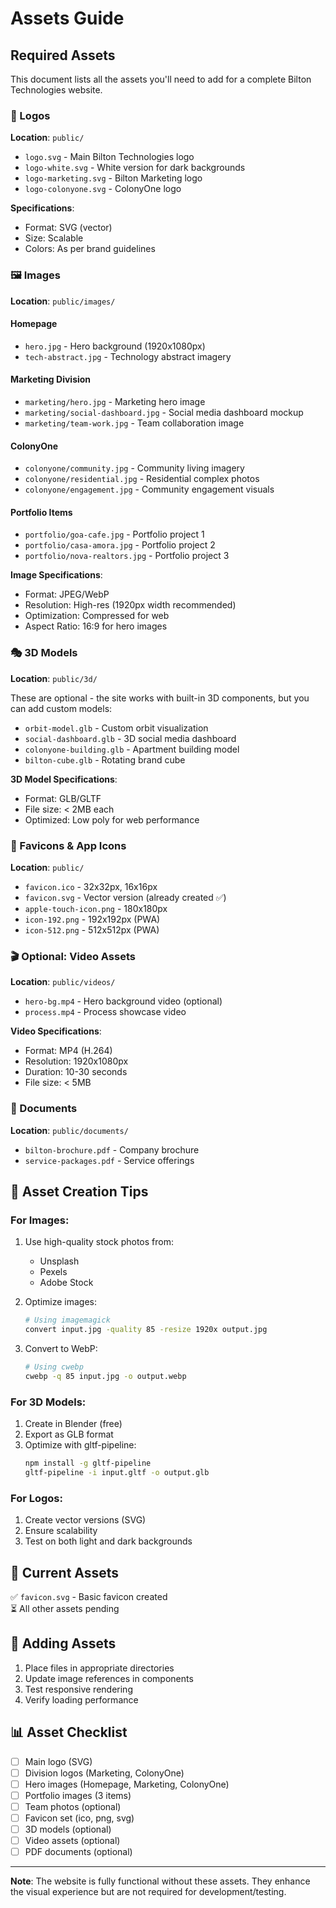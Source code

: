 # Assets Guide

## Required Assets

This document lists all the assets you'll need to add for a complete Bilton Technologies website.

### 🎨 Logos

**Location**: `public/`

- `logo.svg` - Main Bilton Technologies logo
- `logo-white.svg` - White version for dark backgrounds
- `logo-marketing.svg` - Bilton Marketing logo
- `logo-colonyone.svg` - ColonyOne logo

**Specifications**:
- Format: SVG (vector)
- Size: Scalable
- Colors: As per brand guidelines

### 🖼️ Images

**Location**: `public/images/`

#### Homepage
- `hero.jpg` - Hero background (1920x1080px)
- `tech-abstract.jpg` - Technology abstract imagery

#### Marketing Division
- `marketing/hero.jpg` - Marketing hero image
- `marketing/social-dashboard.jpg` - Social media dashboard mockup
- `marketing/team-work.jpg` - Team collaboration image

#### ColonyOne
- `colonyone/community.jpg` - Community living imagery
- `colonyone/residential.jpg` - Residential complex photos
- `colonyone/engagement.jpg` - Community engagement visuals

#### Portfolio Items
- `portfolio/goa-cafe.jpg` - Portfolio project 1
- `portfolio/casa-amora.jpg` - Portfolio project 2
- `portfolio/nova-realtors.jpg` - Portfolio project 3

**Image Specifications**:
- Format: JPEG/WebP
- Resolution: High-res (1920px width recommended)
- Optimization: Compressed for web
- Aspect Ratio: 16:9 for hero images

### 🎭 3D Models

**Location**: `public/3d/`

These are optional - the site works with built-in 3D components, but you can add custom models:

- `orbit-model.glb` - Custom orbit visualization
- `social-dashboard.glb` - 3D social media dashboard
- `colonyone-building.glb` - Apartment building model
- `bilton-cube.glb` - Rotating brand cube

**3D Model Specifications**:
- Format: GLB/GLTF
- File size: < 2MB each
- Optimized: Low poly for web performance

### 📱 Favicons & App Icons

**Location**: `public/`

- `favicon.ico` - 32x32px, 16x16px
- `favicon.svg` - Vector version (already created ✅)
- `apple-touch-icon.png` - 180x180px
- `icon-192.png` - 192x192px (PWA)
- `icon-512.png` - 512x512px (PWA)

### 🎬 Optional: Video Assets

**Location**: `public/videos/`

- `hero-bg.mp4` - Hero background video (optional)
- `process.mp4` - Process showcase video

**Video Specifications**:
- Format: MP4 (H.264)
- Resolution: 1920x1080px
- Duration: 10-30 seconds
- File size: < 5MB

### 📄 Documents

**Location**: `public/documents/`

- `bilton-brochure.pdf` - Company brochure
- `service-packages.pdf` - Service offerings

## 🎨 Asset Creation Tips

### For Images:
1. Use high-quality stock photos from:
   - Unsplash
   - Pexels
   - Adobe Stock

2. Optimize images:
   ```bash
   # Using imagemagick
   convert input.jpg -quality 85 -resize 1920x output.jpg
   ```

3. Convert to WebP:
   ```bash
   # Using cwebp
   cwebp -q 85 input.jpg -o output.webp
   ```

### For 3D Models:
1. Create in Blender (free)
2. Export as GLB format
3. Optimize with gltf-pipeline:
   ```bash
   npm install -g gltf-pipeline
   gltf-pipeline -i input.gltf -o output.glb
   ```

### For Logos:
1. Create vector versions (SVG)
2. Ensure scalability
3. Test on both light and dark backgrounds

## 📂 Current Assets

✅ `favicon.svg` - Basic favicon created  
⏳ All other assets pending

## 🔄 Adding Assets

1. Place files in appropriate directories
2. Update image references in components
3. Test responsive rendering
4. Verify loading performance

## 📊 Asset Checklist

- [ ] Main logo (SVG)
- [ ] Division logos (Marketing, ColonyOne)
- [ ] Hero images (Homepage, Marketing, ColonyOne)
- [ ] Portfolio images (3 items)
- [ ] Team photos (optional)
- [ ] Favicon set (ico, png, svg)
- [ ] 3D models (optional)
- [ ] Video assets (optional)
- [ ] PDF documents (optional)

---

**Note**: The website is fully functional without these assets. They enhance the visual experience but are not required for development/testing.
